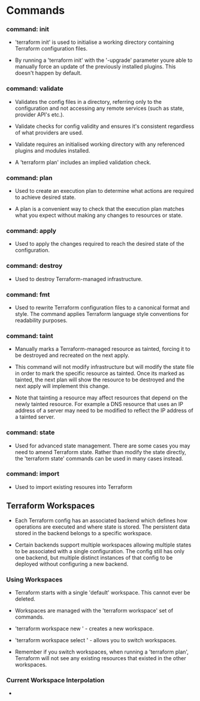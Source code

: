 # Commands

### command: init
- 'terraform init' is used to initialise a working directory containing Terraform configuration files.

- By running a 'terraform init' with the '-upgrade' parameter youre able to manually force an update of the previously installed plugins. This doesn't happen by default.

### command: validate
- Validates the config files in a directory, referring only to the configuration and not accessing any remote services (such as state, provider API's etc.).

- Validate checks for config validity and ensures it's consistent regardless of what providers are used.

- Validate requires an initialised working directory with any referenced plugins and modules installed.

- A 'terraform plan' includes an implied validation check.

### command: plan
- Used to create an execution plan to determine what actions are required to achieve desired state.

- A plan is a convenient way to check that the execution plan matches what you expect without making any changes to resources or state.

### command: apply
- Used to apply the changes required to reach the desired state of the configuration.

### command: destroy
- Used to destroy Terraform-managed infrastructure.

### command: fmt
- Used to rewrite Terraform configuration files to a canonical format and style. The command applies Terraform language style conventions for readability purposes.

### command: taint
- Manually marks a Terraform-managed resource as tainted, forcing it to be destroyed and recreated on the next apply.

- This command will not modify infrastructure but will modify the state file in order to mark the specific resource as tainted. Once its marked as tainted, the next plan will show the resource to be destroyed and the next apply will implement this change.

- Note that tainting a resource may affect resources that depend on the newly tainted resource. For example a DNS resource that uses an IP address of a server may need to be modified to reflect the IP address of a tainted server.

### command: state
- Used for advanced state management. There are some cases you may need to amend Terraform state. Rather than modify the state directly, the 'terraform state' commands can be used in many cases instead.

### command: import
- Used to import existing resoures into Terraform


## Terraform Workspaces
- Each Terraform config has an associated backend which defines how operations are executed and where state is stored. The persistent data stored in the backend belongs to a specific workspace.

- Certain backends support multiple workspaces allowing multiple states to be associated with a single configuration. The config still has only one backend, but multiple distinct instances of that config to be deployed without configuring a new backend.

### Using Workspaces
- Terraform starts with a single 'default' workspace. This cannot ever be deleted. 

- Workspaces are managed with the 'terraform workspace' set of commands.

- 'terraform workspace new <name>' - creates a new workspace.
- 'terraform workspace select <name>' - allows you to switch workspaces.

- Remember if you switch workspaces, when running a 'terraform plan', Terraform will not see any existing resources that existed in the other workspaces.

### Current Workspace Interpolation
- 